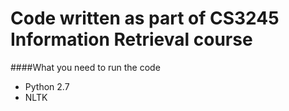 # Code written as part of CS3245 Information Retrieval course
####What you need to run the code
* Python 2.7
* NLTK
